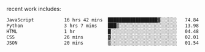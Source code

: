 
<!--<img width="1415" height="100" alt="blu" src="https://github.com/rdsilva01/rdsilva01/assets/101207588/deb060e5-d035-4f09-b511-e3f50605b207">-->

<!-- \> Enthusiastic about developing and building solutions <br>
\> Computer Science and Engineering @ UBI -->

<!-- <a href="https://www.rodrigosilva.live/">personal website</a> 🏁 -->

<!-- ![](https://komarev.com/ghpvc/?username=rdsilva01) -->

recent work includes:
<!--START_SECTION:waka-->

```txt
JavaScript           16 hrs 42 mins  ██████████████████▓░░░░░░   74.84 %
Python               3 hrs 7 mins    ███▒░░░░░░░░░░░░░░░░░░░░░   13.98 %
HTML                 1 hr            █░░░░░░░░░░░░░░░░░░░░░░░░   04.48 %
CSS                  26 mins         ▓░░░░░░░░░░░░░░░░░░░░░░░░   02.01 %
JSON                 20 mins         ▒░░░░░░░░░░░░░░░░░░░░░░░░   01.54 %
```

<!--END_SECTION:waka-->


